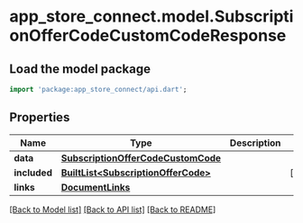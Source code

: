 # app_store_connect.model.SubscriptionOfferCodeCustomCodeResponse

## Load the model package
```dart
import 'package:app_store_connect/api.dart';
```

## Properties
Name | Type | Description | Notes
------------ | ------------- | ------------- | -------------
**data** | [**SubscriptionOfferCodeCustomCode**](SubscriptionOfferCodeCustomCode.md) |  | 
**included** | [**BuiltList&lt;SubscriptionOfferCode&gt;**](SubscriptionOfferCode.md) |  | [optional] 
**links** | [**DocumentLinks**](DocumentLinks.md) |  | 

[[Back to Model list]](../README.md#documentation-for-models) [[Back to API list]](../README.md#documentation-for-api-endpoints) [[Back to README]](../README.md)


